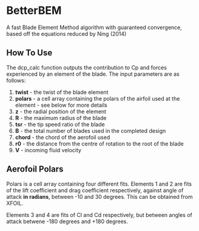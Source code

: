 # BetterBEM
A fast Blade Element Method algorithm with guaranteed convergence, based off the equations reduced by Ning (2014)

## How To Use

The dcp_calc function outputs the contribution to Cp and forces experienced by an element of the blade.
The input parameters are as follows:

1. **twist** - the twist of the blade element
2. **polars** - a cell array containing the polars of the airfoil used at the element - see below for more details
3. **z** - the radial position of the element
4. **R** - the maximum radius of the blade
5. **tsr** - the tip speed ratio of the blade
6. **B** - the total number of blades used in the completed design
7. **chord** - the chord of the aerofoil used 
8. **r0** - the distance from the centre of rotation to the root of the blade
9. **V** - incoming fluid velocity

## Aerofoil Polars
Polars is a cell array containing four different fits.
Elements 1 and 2 are fits of the lift coefficient and drag coefficient respectively, against angle of attack **in radians**, between -10 and 30 degrees. This can be obtained from XFOIL.

Elements 3 and 4 are fits of Cl and Cd respectively, but between angles of attack betwene -180 degrees and +180 degrees. 
